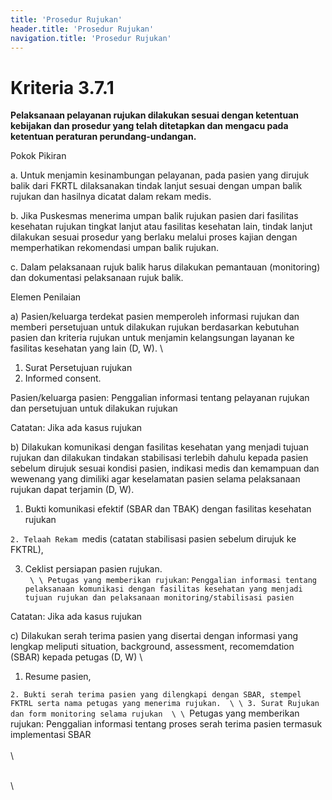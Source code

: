 ```yaml
---
title: 'Prosedur Rujukan'
header.title: 'Prosedur Rujukan'
navigation.title: 'Prosedur Rujukan'
---
```


# Kriteria 3.7.1 
**Pelaksanaan pelayanan rujukan dilakukan sesuai dengan ketentuan kebijakan dan prosedur yang telah ditetapkan dan mengacu pada ketentuan peraturan perundang-undangan.** 



Pokok Pikiran 

a. Untuk menjamin kesinambungan pelayanan, pada pasien yang dirujuk balik dari FKRTL dilaksanakan tindak lanjut sesuai dengan umpan balik rujukan dan hasilnya dicatat dalam rekam medis. 

b. Jika Puskesmas menerima umpan balik rujukan  pasien dari fasilitas kesehatan rujukan tingkat lanjut atau fasilitas kesehatan lain, tindak lanjut dilakukan sesuai prosedur yang berlaku melalui proses kajian dengan memperhatikan rekomendasi umpan balik rujukan. 

c. Dalam pelaksanaan rujuk balik harus dilakukan pemantauan (monitoring) dan dokumentasi pelaksanaan rujuk balik. 
 	 

Elemen Penilaian 




 a) Pasien/keluarga terdekat pasien memperoleh informasi rujukan dan memberi persetujuan untuk dilakukan rujukan berdasarkan kebutuhan pasien dan kriteria rujukan untuk menjamin kelangsungan layanan ke fasilitas kesehatan yang lain (D, W).  \




1. Surat Persetujuan rujukan 
2. Informed consent. 
 
Pasien/keluarga pasien: Penggalian informasi tentang pelayanan rujukan dan persetujuan untuk dilakukan rujukan 


Catatan: Jika ada kasus rujukan 




 b) Dilakukan komunikasi dengan fasilitas kesehatan yang menjadi tujuan rujukan dan dilakukan tindakan stabilisasi terlebih dahulu kepada pasien sebelum dirujuk sesuai kondisi pasien, indikasi medis dan kemampuan dan wewenang yang dimiliki agar keselamatan pasien selama pelaksanaan rujukan dapat terjamin (D, W).



 
1. Bukti komunikasi efektif (SBAR dan TBAK) dengan fasilitas kesehatan rujukan 





`2. Telaah Rekam `medis (catatan stabilisasi pasien sebelum dirujuk ke FKTRL), 

 

3. Ceklist persiapan pasien rujukan.  \
 ` \
  \
Petugas yang memberikan rujukan`: `Penggalian informasi tentang pelaksanaan komunikasi dengan fasilitas kesehatan yang menjadi tujuan rujukan dan pelaksanaan monitoring/stabilisasi pasien `





Catatan: Jika ada kasus rujukan 




 c) Dilakukan serah terima pasien yang disertai dengan informasi yang lengkap meliputi situation, background, assessment, recomemdation (SBAR) kepada petugas (D, W) \




1. Resume pasien, 





`2. Bukti serah terima pasien yang dilengkapi dengan SBAR, stempel FKTRL serta nama petugas yang menerima rujukan.  \
  \
3. Surat Rujukan dan form monitoring selama rujukan  \
  \
`Petugas yang memberikan rujukan: Penggalian informasi tentang proses serah terima pasien termasuk implementasi SBAR \
  \
  \
 

 \
  \
 










